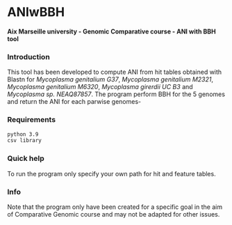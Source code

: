 # ANIwBBH

**Aix Marseille university - Genomic Comparative course - ANI with BBH tool**


### Introduction
This tool has been developed to compute ANI from hit tables obtained with Blastn for *Mycoplasma genitalium G37*, 
*Mycoplasma genitalium M2321*, *Mycoplasma genitalium M6320*, *Mycoplasma girerdii UC B3* and *Mycoplasma sp. NEAQ87857*. 
The program perform BBH for the 5 genomes and return the ANI for each parwise genomes-

### Requirements
```bash 
python 3.9
csv library
```

### Quick help
To run the program only specify your own path for hit and feature tables.

### Info
Note that the program only have been created for a specific goal in the aim of Comparative Genomic course and may not 
be adapted for other issues.
